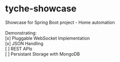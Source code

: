 # tyche-showcase
Showcase for Spring Boot project - Home automation<br />
<br />
Demonstrating:<br />
[x] Pluggable WebSocket Implementation<br />
[x] JSON Handling<br />
[ ] REST APIs<br />
[ ] Persistant Storage with MongoDB<br />

